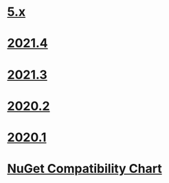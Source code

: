 # [5.x](5.x.md)
# [2021.4](2021.4.md)
# [2021.3](2021.3.md)
# [2020.2](2020.2.md)
# [2020.1](2020.1.md)
# [NuGet Compatibility Chart](nuget-compatibility-chart.md)
